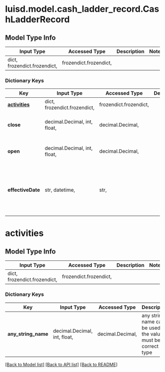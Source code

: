 # luisd.model.cash_ladder_record.CashLadderRecord

## Model Type Info
Input Type | Accessed Type | Description | Notes
------------ | ------------- | ------------- | -------------
dict, frozendict.frozendict,  | frozendict.frozendict,  |  | 

### Dictionary Keys
Key | Input Type | Accessed Type | Description | Notes
------------ | ------------- | ------------- | ------------- | -------------
**[activities](#activities)** | dict, frozendict.frozendict,  | frozendict.frozendict,  |  | 
**close** | decimal.Decimal, int, float,  | decimal.Decimal,  |  | value must be a 64 bit float
**open** | decimal.Decimal, int, float,  | decimal.Decimal,  |  | value must be a 64 bit float
**effectiveDate** | str, datetime,  | str,  |  | [optional] value must conform to RFC-3339 date-time

# activities

## Model Type Info
Input Type | Accessed Type | Description | Notes
------------ | ------------- | ------------- | -------------
dict, frozendict.frozendict,  | frozendict.frozendict,  |  | 

### Dictionary Keys
Key | Input Type | Accessed Type | Description | Notes
------------ | ------------- | ------------- | ------------- | -------------
**any_string_name** | decimal.Decimal, int, float,  | decimal.Decimal,  | any string name can be used but the value must be the correct type | [optional] value must be a 64 bit float

[[Back to Model list]](../../README.md#documentation-for-models) [[Back to API list]](../../README.md#documentation-for-api-endpoints) [[Back to README]](../../README.md)

